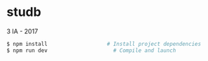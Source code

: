# studb
3 IA - 2017
```bash
$ npm install                   # Install project dependencies
$ npm run dev                     # Compile and launch
```

